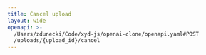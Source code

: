 ```yaml
---
title: Cancel upload
layout: wide
openapi: >-
  /Users/zdunecki/Code/xyd-js/openai-clone/openapi.yaml#POST
  /uploads/{upload_id}/cancel
---
```


